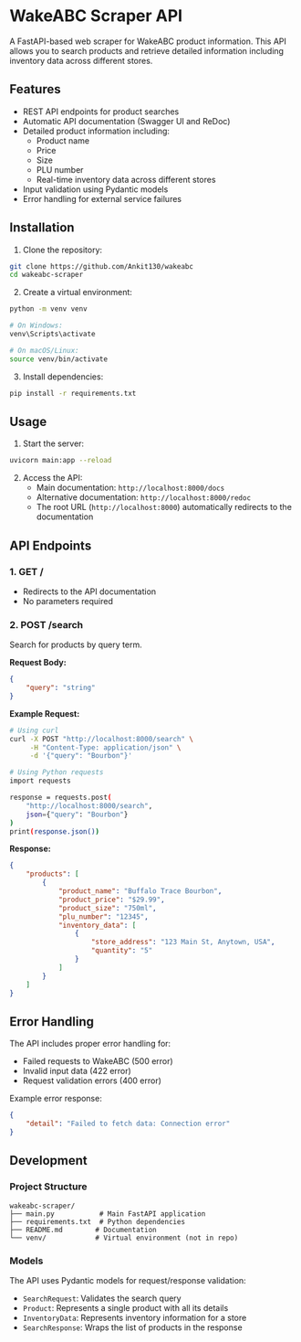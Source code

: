 # WakeABC Scraper API

A FastAPI-based web scraper for WakeABC product information. This API allows you to search products and retrieve detailed information including inventory data across different stores.

## Features

- REST API endpoints for product searches
- Automatic API documentation (Swagger UI and ReDoc)
- Detailed product information including:
  - Product name
  - Price
  - Size
  - PLU number
  - Real-time inventory data across different stores
- Input validation using Pydantic models
- Error handling for external service failures

## Installation

1. Clone the repository:
```bash
git clone https://github.com/Ankit130/wakeabc
cd wakeabc-scraper
```

2. Create a virtual environment:
```bash
python -m venv venv

# On Windows:
venv\Scripts\activate

# On macOS/Linux:
source venv/bin/activate
```

3. Install dependencies:
```bash
pip install -r requirements.txt
```

## Usage

1. Start the server:
```bash
uvicorn main:app --reload
```

2. Access the API:
   - Main documentation: `http://localhost:8000/docs`
   - Alternative documentation: `http://localhost:8000/redoc`
   - The root URL (`http://localhost:8000`) automatically redirects to the documentation

## API Endpoints

### 1. GET /
- Redirects to the API documentation
- No parameters required

### 2. POST /search
Search for products by query term.

**Request Body:**
```json
{
    "query": "string"
}
```

**Example Request:**
```bash
# Using curl
curl -X POST "http://localhost:8000/search" \
     -H "Content-Type: application/json" \
     -d '{"query": "Bourbon"}'

# Using Python requests
import requests

response = requests.post(
    "http://localhost:8000/search",
    json={"query": "Bourbon"}
)
print(response.json())
```

**Response:**
```json
{
    "products": [
        {
            "product_name": "Buffalo Trace Bourbon",
            "product_price": "$29.99",
            "product_size": "750ml",
            "plu_number": "12345",
            "inventory_data": [
                {
                    "store_address": "123 Main St, Anytown, USA",
                    "quantity": "5"
                }
            ]
        }
    ]
}
```

## Error Handling

The API includes proper error handling for:
- Failed requests to WakeABC (500 error)
- Invalid input data (422 error)
- Request validation errors (400 error)

Example error response:
```json
{
    "detail": "Failed to fetch data: Connection error"
}
```

## Development

### Project Structure
```
wakeabc-scraper/
├── main.py           # Main FastAPI application
├── requirements.txt  # Python dependencies
├── README.md        # Documentation
└── venv/            # Virtual environment (not in repo)
```

### Models
The API uses Pydantic models for request/response validation:

- `SearchRequest`: Validates the search query
- `Product`: Represents a single product with all its details
- `InventoryData`: Represents inventory information for a store
- `SearchResponse`: Wraps the list of products in the response
